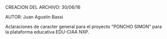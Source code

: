 CREACION DEL ARCHIVO: 30/06/16

AUTOR: Juan Agustin Bassi

Aclaraciones de caracter general para el proyecto "PONCHO SIMON" para la plataforma educativa EDU-CIAA NXP.